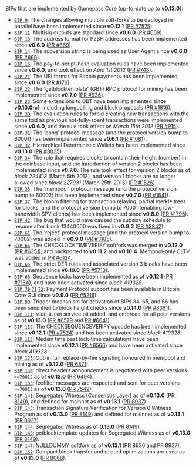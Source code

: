 BIPs that are implemented by Gamepass Core (up-to-date up to **v0.13.0**):

* [`BIP 9`](https://github.com/Bitcoin/bips/blob/master/bip-0009.mediawiki): The changes allowing multiple soft-forks to be deployed in parallel have been implemented since **v0.12.1**  ([PR #7575](https://github.com/Bitcoin/bitcoin/pull/7575))
* [`BIP 11`](https://github.com/Bitcoin/bips/blob/master/bip-0011.mediawiki): Multisig outputs are standard since **v0.6.0** ([PR #669](https://github.com/Bitcoin/bitcoin/pull/669)).
* [`BIP 13`](https://github.com/Bitcoin/bips/blob/master/bip-0013.mediawiki): The address format for P2SH addresses has been implemented since **v0.6.0** ([PR #669](https://github.com/Bitcoin/bitcoin/pull/669)).
* [`BIP 14`](https://github.com/Bitcoin/bips/blob/master/bip-0014.mediawiki): The subversion string is being used as User Agent since **v0.6.0** ([PR #669](https://github.com/Bitcoin/bitcoin/pull/669)).
* [`BIP 16`](https://github.com/Bitcoin/bips/blob/master/bip-0016.mediawiki): The pay-to-script-hash evaluation rules have been implemented since **v0.6.0**, and took effect on *April 1st 2012* ([PR #748](https://github.com/Bitcoin/bitcoin/pull/748)).
* [`BIP 21`](https://github.com/Bitcoin/bips/blob/master/bip-0021.mediawiki): The URI format for Bitcoin payments has been implemented since **v0.6.0** ([PR #176](https://github.com/Bitcoin/bitcoin/pull/176)).
* [`BIP 22`](https://github.com/Bitcoin/bips/blob/master/bip-0022.mediawiki): The 'getblocktemplate' (GBT) RPC protocol for mining has been implemented since **v0.7.0** ([PR #936](https://github.com/Bitcoin/bitcoin/pull/936)).
* [`BIP 23`](https://github.com/Bitcoin/bips/blob/master/bip-0023.mediawiki): Some extensions to GBT have been implemented since **v0.10.0rc1**, including longpolling and block proposals ([PR #1816](https://github.com/Bitcoin/bitcoin/pull/1816)).
* [`BIP 30`](https://github.com/Bitcoin/bips/blob/master/bip-0030.mediawiki): The evaluation rules to forbid creating new transactions with the same txid as previous not-fully-spent transactions were implemented since **v0.6.0**, and the rule took effect on *March 15th 2012* ([PR #915](https://github.com/Bitcoin/bitcoin/pull/915)).
* [`BIP 31`](https://github.com/Bitcoin/bips/blob/master/bip-0031.mediawiki): The 'pong' protocol message (and the protocol version bump to 60001) has been implemented since **v0.6.1** ([PR #1081](https://github.com/Bitcoin/bitcoin/pull/1081)).
* [`BIP 32`](https://github.com/Bitcoin/bips/blob/master/bip-0032.mediawiki): Hierarchical Deterministic Wallets has been implemented since **v0.13.0** ([PR #8035](https://github.com/Bitcoin/bitcoin/pull/8035)).
* [`BIP 34`](https://github.com/Bitcoin/bips/blob/master/bip-0034.mediawiki): The rule that requires blocks to contain their height (number) in the coinbase input, and the introduction of version 2 blocks has been implemented since **v0.7.0**. The rule took effect for version 2 blocks as of *block 224413* (March 5th 2013), and version 1 blocks are no longer allowed since *block 227931* (March 25th 2013) ([PR #1526](https://github.com/Bitcoin/bitcoin/pull/1526)).
* [`BIP 35`](https://github.com/Bitcoin/bips/blob/master/bip-0035.mediawiki): The 'mempool' protocol message (and the protocol version bump to 60002) has been implemented since **v0.7.0** ([PR #1641](https://github.com/Bitcoin/bitcoin/pull/1641)).
* [`BIP 37`](https://github.com/Bitcoin/bips/blob/master/bip-0037.mediawiki): The bloom filtering for transaction relaying, partial merkle trees for blocks, and the protocol version bump to 70001 (enabling low-bandwidth SPV clients) has been implemented since **v0.8.0** ([PR #1795](https://github.com/Bitcoin/bitcoin/pull/1795)).
* [`BIP 42`](https://github.com/Bitcoin/bips/blob/master/bip-0042.mediawiki): The bug that would have caused the subsidy schedule to resume after block 13440000 was fixed in **v0.9.2** ([PR #3842](https://github.com/Bitcoin/bitcoin/pull/3842)).
* [`BIP 61`](https://github.com/Bitcoin/bips/blob/master/bip-0061.mediawiki): The 'reject' protocol message (and the protocol version bump to 70002) was added in **v0.9.0** ([PR #3185](https://github.com/Bitcoin/bitcoin/pull/3185)).
* [`BIP 65`](https://github.com/Bitcoin/bips/blob/master/bip-0065.mediawiki): The CHECKLOCKTIMEVERIFY softfork was merged in **v0.12.0** ([PR #6351](https://github.com/Bitcoin/bitcoin/pull/6351)), and backported to **v0.11.2** and **v0.10.4**. Mempool-only CLTV was added in [PR #6124](https://github.com/Bitcoin/bitcoin/pull/6124).
* [`BIP 66`](https://github.com/Bitcoin/bips/blob/master/bip-0066.mediawiki): The strict DER rules and associated version 3 blocks have been implemented since **v0.10.0** ([PR #5713](https://github.com/Bitcoin/bitcoin/pull/5713)).
* [`BIP 68`](https://github.com/Bitcoin/bips/blob/master/bip-0068.mediawiki): Sequence locks have been implemented as of **v0.12.1**  ([PR #7184](https://github.com/Bitcoin/bitcoin/pull/7184)), and have been activated since *block 419328*.
* [`BIP 70`](https://github.com/Bitcoin/bips/blob/master/bip-0070.mediawiki) [`71`](https://github.com/Bitcoin/bips/blob/master/bip-0071.mediawiki) [`72`](https://github.com/Bitcoin/bips/blob/master/bip-0072.mediawiki): Payment Protocol support has been available in Bitcoin Core GUI since **v0.9.0** ([PR #5216](https://github.com/Bitcoin/bitcoin/pull/5216)).
* [`BIP 90`](https://github.com/Bitcoin/bips/blob/master/bip-0090.mediawiki): Trigger mechanism for activation of BIPs 34, 65, and 66 has been simplified to block height checks since **v0.14.0** ([PR #8391](https://github.com/Bitcoin/bitcoin/pull/8391)).
* [`BIP 111`](https://github.com/Bitcoin/bips/blob/master/bip-0111.mediawiki): `NODE_BLOOM` service bit added, and enforced for all peer versions as of **v0.13.0** ([PR #6579](https://github.com/Bitcoin/bitcoin/pull/6579) and [PR #6641](https://github.com/Bitcoin/bitcoin/pull/6641)).
* [`BIP 112`](https://github.com/Bitcoin/bips/blob/master/bip-0112.mediawiki): The CHECKSEQUENCEVERIFY opcode has been implemented since **v0.12.1** ([PR #7524](https://github.com/Bitcoin/bitcoin/pull/7524)) and has been activated since *block 419328*.
* [`BIP 113`](https://github.com/Bitcoin/bips/blob/master/bip-0113.mediawiki): Median time past lock-time calculations have been implemented since **v0.12.1** ([PR #6566](https://github.com/Bitcoin/bitcoin/pull/6566)) and have been activated since *block 419328*.
* [`BIP 125`](https://github.com/Bitcoin/bips/blob/master/bip-0125.mediawiki): Opt-in full replace-by-fee signaling honoured in mempool and mining as of **v0.12.0** ([PR 6871](https://github.com/Bitcoin/bitcoin/pull/6871)).
* [`BIP 130`](https://github.com/Bitcoin/bips/blob/master/bip-0130.mediawiki): direct headers announcement is negotiated with peer versions `>=70012` as of **v0.12.0** ([PR 6494](https://github.com/Bitcoin/bitcoin/pull/6494)).
* [`BIP 133`](https://github.com/Bitcoin/bips/blob/master/bip-0133.mediawiki): feefilter messages are respected and sent for peer versions `>=70013` as of **v0.13.0** ([PR 7542](https://github.com/Bitcoin/bitcoin/pull/7542)).
* [`BIP 141`](https://github.com/Bitcoin/bips/blob/master/bip-0141.mediawiki): Segregated Witness (Consensus Layer) as of **v0.13.0** ([PR 8149](https://github.com/Bitcoin/bitcoin/pull/8149)), and defined for mainnet as of **v0.13.1** ([PR 8937](https://github.com/Bitcoin/bitcoin/pull/8937)).
* [`BIP 143`](https://github.com/Bitcoin/bips/blob/master/bip-0143.mediawiki): Transaction Signature Verification for Version 0 Witness Program as of **v0.13.0** ([PR 8149](https://github.com/Bitcoin/bitcoin/pull/8149)) and defined for mainnet as of **v0.13.1** ([PR 8937](https://github.com/Bitcoin/bitcoin/pull/8937)).
* [`BIP 144`](https://github.com/Bitcoin/bips/blob/master/bip-0144.mediawiki): Segregated Witness as of **0.13.0** ([PR 8149](https://github.com/Bitcoin/bitcoin/pull/8149)).
* [`BIP 145`](https://github.com/Bitcoin/bips/blob/master/bip-0145.mediawiki): getblocktemplate updates for Segregated Witness as of **v0.13.0** ([PR 8149](https://github.com/Bitcoin/bitcoin/pull/8149)).
* [`BIP 147`](https://github.com/Bitcoin/bips/blob/master/bip-0147.mediawiki): NULLDUMMY softfork as of **v0.13.1** ([PR 8636](https://github.com/Bitcoin/bitcoin/pull/8636) and [PR 8937](https://github.com/Bitcoin/bitcoin/pull/8937)).
* [`BIP 152`](https://github.com/Bitcoin/bips/blob/master/bip-0152.mediawiki): Compact block transfer and related optimizations are used as of **v0.13.0** ([PR 8068](https://github.com/Bitcoin/bitcoin/pull/8068)).
